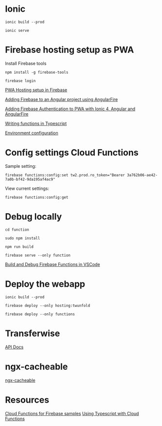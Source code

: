
# Ionic

`ionic build --prod`

`ionic serve`

# Firebase hosting setup as PWA

Install Firebase tools

`npm install -g firebase-tools`

`firebase login`

[PWA Hosting setup in Firebase](https://ionicframework.com/docs/angular/pwa)

[Adding Firebase to an Angular project using AngularFire](https://medium.com/@AnkitMaheshwariIn/adding-firebase-to-an-angular-project-using-angularfire-528af76f802f)

[Adding Firebase Authentication to PWA with Ionic 4, Angular and AngularFire](https://medium.com/@AnkitMaheshwariIn/adding-firebase-authentication-to-pwa-with-ionic-4-angular-and-angularfire-e7cb1caf953)

[Writing functions in Typescript](https://firebase.google.com/docs/functions/typescript)

[Environment configuration](https://firebase.google.com/docs/functions/config-env)

# Config settings Cloud Functions

Sample setting:

`firebase functions:config:set tw2.prod.ro_token="Bearer 3a762b06-ae42-7a0b-bf42-9da195af4ac9"`

View current settings:

`firebase functions:config:get`

# Debug locally

`cd function`

`sudo npm install`

`npm run build`

`firebase serve --only function`

[Build and Debug Firebase Functions in VSCode](https://medium.com/@david_mccoy/build-and-debug-firebase-functions-in-vscode-73efb76166cf)

# Deploy the webapp

`ionic build --prod`

`firebase deploy --only hosting:twunfold`

`firebase deploy --only functions`

# Transferwise

[API Docs](https://api-docs.transferwise.com/)

# ngx-cacheable

[ngx-cacheable](https://github.com/angelnikolov/ngx-cacheable)


# Resources

[Cloud Functions for Firebase samples](https://github.com/firebase/functions-samples)
[Using Typescript with Cloud Functions](https://github.com/firebase/functions-samples/tree/master/typescript-getting-started)
